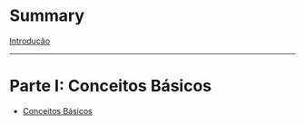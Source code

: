 # Summary

[Introdução](./introduction.md)

---

# Parte I: Conceitos Básicos

- [Conceitos Básicos](chapter_1.md)